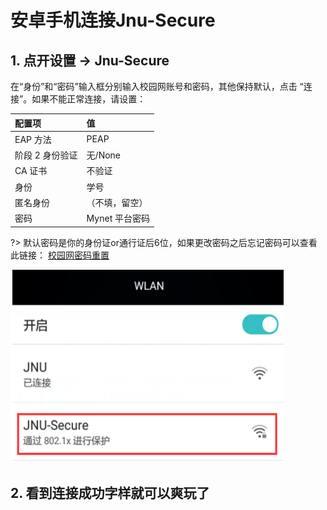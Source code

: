 # 安卓手机连接Jnu-Secure
## 1. 点开设置 &rarr; Jnu-Secure
在“身份”和“密码”输入框分别输入校园网账号和密码，其他保持默认，点击 “连接”。如果不能正常连接，请设置：

| 配置项 | 值 |
| :--- | :--- |
| EAP 方法 | PEAP |
| 阶段 2 身份验证 | 无/None |
| CA 证书 | 不验证 |
| 身份 | 学号 |
| 匿名身份 | （不填，留空） |
| 密码 | Mynet 平台密码 |

?> 默认密码是你的身份证or通行证后6位，如果更改密码之后忘记密码可以查看此链接：
[校园网密码重置](../校园网其他问题/校园网密码重置.md)

![connnect](img/connect01.png)

## 2. 看到连接成功字样就可以爽玩了
